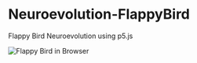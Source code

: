 # Neuroevolution-FlappyBird
Flappy Bird Neuroevolution using p5.js

![Flappy Bird in Browser](https://github.com/Ektagavas/Neuroevolution-FlappyBird/blob/basic-env-branch/readmeimg.png)
